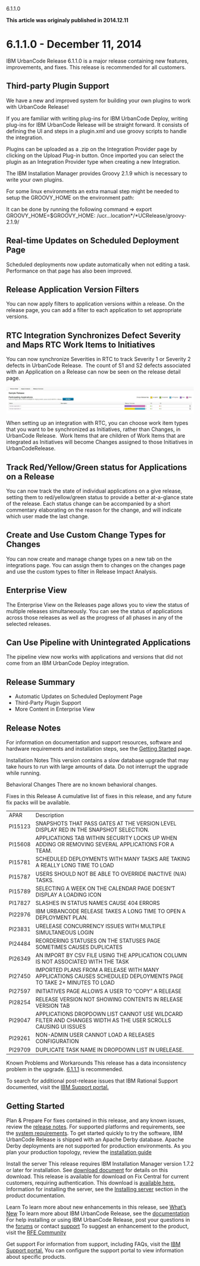 





6.1.1.0

**This article was originaly published in 2014.12.11**


6.1.1.0 - December 11, 2014
===========================




IBM UrbanCode Release 6.1.1.0 is a major release containing new features, improvements, and fixes. This release is recommended for all customers.

Third-party Plugin Support
--------------------------


We have a new and improved system for building your own plugins to work with UrbanCode Release!


If you are familiar with writing plug-ins for IBM UrbanCode Deploy, writing plug-ins for IBM UrbanCode Release will be straight forward. It consists of defining the UI and steps in a plugin.xml and use groovy scripts to handle the integration.


Plugins can be uploaded as a .zip on the Integration Provider page by clicking on the Upload Plug-in button. Once imported you can select the plugin as an Integration Provider type when creating a new Integration.


The IBM Installation Manager provides Groovy 2.1.9 which is necessary to write your own plugins.


For some linux environments an extra manual step might be needed to setup the GROOVY\_HOME on the environment path:


It can be done by running the following command => export GROOVY\_HOME=$GROOVY\_HOME: /ucr…location*/*UCRelease/groovy-2.1.9/




Real-time Updates on Scheduled Deployment Page
----------------------------------------------


Scheduled deployments now update automatically when not editing a task. Performance on that page has also been improved.




Release Application Version Filters
-----------------------------------


You can now apply filters to application versions within a release. On the release page, you can add a filter to each application to set appropriate versions.




RTC Integration Synchronizes Defect Severity and Maps RTC Work Items to Initiatives
-----------------------------------------------------------------------------------


You can now synchronize Severities in RTC to track Severity 1 or Severity 2 defects in UrbanCode Release.  The count of S1 and S2 defects associated with an Application on a Release can now be seen on the release detail page.


[![IMAGE$3ADB13197E914679](image3adb13197e914679.jpg)](image3adb13197e914679.jpg)


When setting up an integration with RTC, you can choose work item types that you want to be synchronized as Initiatives, rather than Changes, in UrbanCode Release.  Work Items that are children of Work Items that are integrated as Initiatives will become Changes assigned to those Initiatives in UrbanCodeRelease.




Track Red/Yellow/Green status for Applications on a Release
-----------------------------------------------------------


You can now track the state of individual applications on a give release, setting them to red/yellow/green status to provide a better at-a-glance state of the release. Each status change can be accompanied by a short commentary elaborating on the reason for the change, and will indicate which user made the last change.




Create and Use Custom Change Types for Changes
----------------------------------------------


You can now create and manage change types on a new tab on the integrations page. You can assign them to changes on the changes page and use the custom types to filter in Release Impact Analysis.




Enterprise View
---------------


The Enterprise View on the Releases page allows you to view the status of multiple releases simultaneously. You can see the status of applications across those releases as well as the progress of all phases in any of the selected releases.




Can Use Pipeline with Unintegrated Applications
-----------------------------------------------


The pipeline view now works with applications and versions that did not come from an IBM UrbanCode Deploy integration.


Release Summary
---------------

  
* Automatic Updates on Scheduled Deployment Page
* Third-Party Plugin Support
* More Content in Enterprise View

Release Notes
-------------

  

For information on documentation and support resources, software and hardware requirements and installation steps, see the [Getting Started](http://developer.ibm.com/urbancode/products/urbancode-release/whats-new/whats-new-urbancode-release-6-1-1-0/getting-started/) page.





Installation Notes
This version contains a slow database upgrade that may take hours to run with large amounts of data. Do not interrupt the upgrade while running.



Behavioral Changes
There are no known behavioral changes.







Fixes in this Release
A cumulative list of fixes in this release, and any future fix packs will be available.




|  |  |
| --- | --- |
| APAR | Description |
| PI15123 | SNAPSHOTS THAT PASS GATES AT THE VERSION LEVEL DISPLAY RED IN THE SNAPSHOT SELECTION. |
| PI15608 | APPLICATIONS TAB WITHIN SECURITY LOCKS UP WHEN ADDING OR REMOVING SEVERAL APPLICATIONS FOR A TEAM. |
| PI15781 | SCHEDULED DEPLOYMENTS WITH MANY TASKS ARE TAKING A REALLY LONG TIME TO LOAD |
| PI15787 | USERS SHOULD NOT BE ABLE TO OVERRIDE INACTIVE (N/A) TASKS. |
| PI15789 | SELECTING A WEEK ON THE CALENDAR PAGE DOESN’T DISPLAY A LOADING ICON |
| PI17827 | SLASHES IN STATUS NAMES CAUSE 404 ERRORS |
| PI22976 | IBM URBANCODE RELEASE TAKES A LONG TIME TO OPEN A DEPLOYMENT PLAN. |
| PI23831 | URELEASE CONCURRENCY ISSUES WITH MULTIPLE SIMULTANEOUS LOGIN |
| PI24484 | REORDERING STATUSES ON THE STATUSES PAGE SOMETIMES CAUSES DUPLICATES |
| PI26349 | AN IMPORT BY CSV FILE USING THE APPLICATION COLUMN IS NOT ASSOCIATED WITH THE TASK |
| PI27450 | IMPORTED PLANS FROM A RELEASE WITH MANY APPLICATIONS CAUSES SCHEDULED DEPLOYMENTS PAGE TO TAKE 2+ MINUTES TO LOAD |
| PI27597 | INITIATIVES PAGE ALLOWS A USER TO “COPY” A RELEASE |
| PI28254 | RELEASE VERSION NOT SHOWING CONTENTS IN RELEASE VERSION TAB |
| PI29047 | APPLICATIONS DROPDOWN LIST CANNOT USE WILDCARD FILTER AND CHANGES WIDTH AS THE USER SCROLLS CAUSING UI ISSUES |
| PI29261 | NON-ADMIN USER CANNOT LOAD A RELEASES CONFIGURATION |
| PI29709 | DUPLICATE TASK NAME IN DROPDOWN LIST IN URELEASE. |




Known Problems and Workarounds
This release has a data inconsistency problem in the upgrade. [6.1.1.1](https://www.ibm.com/docs/en/urbancode-releasewhats-new/whats-new-urbancode-release-6-1-1-1/) is recommended.


To search for additional post-release issues that IBM Rational Support documented, visit the [IBM Support portal.](https://www-947.ibm.com/support/entry/myportal/support?brandind=Rational)


Getting Started
---------------

  

Plan & Prepare
For fixes contained in this release, and any known issues, review the [release notes](http://developer.ibm.com/urbancode/products/urbancode-release/whats-new/whats-new-urbancode-release-6-1-1-0/release-notes/). For supported platforms and requirements, see the [system requirements](http://www-03.ibm.com/software/products/en/ucrel#tab_othertab1). To get started quickly to try the software, IBM UrbanCode Release is shipped with an Apache Derby database. Apache Derby deployments are not supported for production environments. As you plan your production topology, review the [installation guide](http://www-01.ibm.com/support/knowledgecenter/SS4GCC_6.1.1/com.ibm.urelease.doc/topics/install_ov.html)





Install the server
This release requires IBM Installation Manager version 1.7.2 or later for installation. See [download document](http://www-01.ibm.com/support/docview.wss?uid=swg24036814) for details on this download. This release is available for download on Fix Central for current customers, requiring authentication. This download is [available here.](http://www-01.ibm.com/support/docview.wss?uid=swg24038349) Information for installing the server, see the [Installing server](http://www-01.ibm.com/support/knowledgecenter/SS4GCC_6.1.1/com.ibm.urelease.doc/topics/install_ov.html) section in the product documentation.



Learn
To learn more about new enhancements in this release, see [What’s New](../) To learn more about IBM UrbanCode Release, see the [documentation](http://www-01.ibm.com/support/knowledgecenter/SS4GCC_6.1.1/com.ibm.urelease.doc/ucr61_welcome.html) For help installing or using IBM UrbanCode Release, post your questions in the [forums](https://developer.ibm.com/answers?community=urbancode) or contact [support](http://www-947.ibm.com/support/entry/portal/support?brandind=Rational) To suggest an enhancement to the product, visit the [RFE Community](http://www.ibm.com/developerworks/rfe/execute?use_case=submitRfe)





Get support
For information from support, including FAQs, visit the [IBM Support portal.](http://www-947.ibm.com/support/entry/portal/support?brandind=Rational) You can configure the support portal to view information about specific products.







